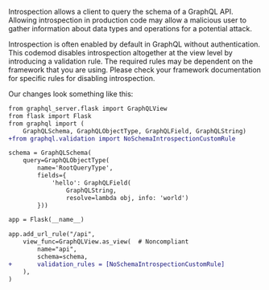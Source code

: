 Introspection allows a client to query the schema of a GraphQL API. Allowing introspection in production code may allow a malicious user to gather information about data types and operations for a potential attack.

Introspection is often enabled by default in GraphQL without authentication. This codemod disables introspection altogether at the view level by introducing a validation rule. The required rules may be dependent on the framework that you are using. Please check your framework documentation for specific rules for disabling introspection.

Our changes look something like this:
```diff
from graphql_server.flask import GraphQLView
from flask import Flask
from graphql import (
    GraphQLSchema, GraphQLObjectType, GraphQLField, GraphQLString)
+from graphql.validation import NoSchemaIntrospectionCustomRule

schema = GraphQLSchema(
    query=GraphQLObjectType(
        name='RootQueryType',
        fields={
            'hello': GraphQLField(
                GraphQLString,
                resolve=lambda obj, info: 'world')
        }))

app = Flask(__name__)

app.add_url_rule("/api",
    view_func=GraphQLView.as_view(  # Noncompliant
        name="api",
        schema=schema,
+       validation_rules = [NoSchemaIntrospectionCustomRule]
    ),
)
```

